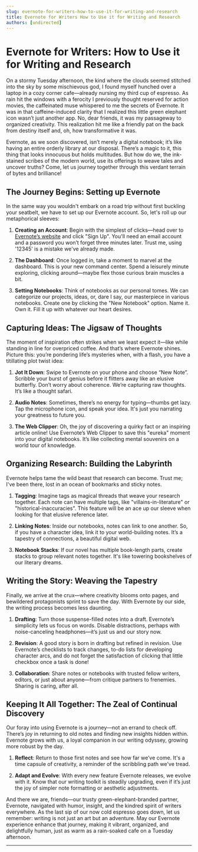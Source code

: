 ```yaml
---
slug: evernote-for-writers-how-to-use-it-for-writing-and-research
title: Evernote for Writers How to Use it for Writing and Research
authors: [undirected]
---
```



# Evernote for Writers: How to Use it for Writing and Research

On a stormy Tuesday afternoon, the kind where the clouds seemed stitched into the sky by some mischievous god, I found myself hunched over a laptop in a cozy corner cafe—already nursing my third cup of espresso. As rain hit the windows with a ferocity I previously thought reserved for action movies, the caffeinated muse whispered to me the secrets of Evernote. It was in that caffeine-induced clarity that I realized this little green elephant icon wasn’t just another app. No, dear friends, it was my passageway to organized creativity. This realization hit me like a friendly pat on the back from destiny itself and, oh, how transformative it was.

Evernote, as we soon discovered, isn’t merely a digital notebook; it’s like having an entire orderly library at our disposal. There’s a magic to it, this thing that looks innocuous but holds multitudes. But how do we, the ink-stained scribes of the modern world, use its offerings to weave tales and uncover truths? Come, let us journey together through this verdant terrain of bytes and brilliance!

## The Journey Begins: Setting up Evernote

In the same way you wouldn't embark on a road trip without first buckling your seatbelt, we have to set up our Evernote account. So, let's roll up our metaphorical sleeves:

1. **Creating an Account**: Begin with the simplest of clicks—head over to [Evernote’s website](https://www.evernote.com) and click "Sign Up". You'll need an email account and a password you won’t forget three minutes later. Trust me, using '12345' is a mistake we've already made.

2. **The Dashboard**: Once logged in, take a moment to marvel at the dashboard. This is your new command center. Spend a leisurely minute exploring, clicking around—maybe flex those curious brain muscles a bit.

3. **Setting Notebooks**: Think of notebooks as our personal tomes. We can categorize our projects, ideas, or, dare I say, our masterpiece in various notebooks. Create one by clicking the "New Notebook" option. Name it. Own it. Fill it up with whatever our heart desires.

## Capturing Ideas: The Jigsaw of Thoughts

The moment of inspiration often strikes when we least expect it—like while standing in line for overpriced coffee. And that’s where Evernote shines. Picture this: you’re pondering life’s mysteries when, with a flash, you have a titillating plot twist idea:

1. **Jot It Down**: Swipe to Evernote on your phone and choose “New Note”. Scribble your burst of genius before it flitters away like an elusive butterfly. Don’t worry about coherence. We’re capturing raw thoughts. It’s like a thought safari.

2. **Audio Notes**: Sometimes, there’s no energy for typing—thumbs get lazy. Tap the microphone icon, and speak your idea. It's just you narrating your greatness to future you.

3. **The Web Clipper**: Oh, the joy of discovering a quirky fact or an inspiring article online! Use Evernote’s Web Clipper to save this "eureka" moment into your digital notebooks. It’s like collecting mental souvenirs on a world tour of knowledge.

## Organizing Research: Building the Labyrinth 

Evernote helps tame the wild beast that research can become. Trust me; I've been there, lost in an ocean of bookmarks and sticky notes.

1. **Tagging**: Imagine tags as magical threads that weave your research together. Each note can have multiple tags, like "villains-in-literature" or "historical-inaccuracies". This feature will be an ace up our sleeve when looking for that elusive reference later.

2. **Linking Notes**: Inside our notebooks, notes can link to one another. So, if you have a character idea, link it to your world-building notes. It’s a tapestry of connections, a beautiful digital web.

3. **Notebook Stacks**: If our novel has multiple book-length parts, create stacks to group relevant notes together. It's like towering bookshelves of our literary dreams.

## Writing the Story: Weaving the Tapestry

Finally, we arrive at the crux—where creativity blooms onto pages, and bewildered protagonists sprint to save the day. With Evernote by our side, the writing process becomes less daunting.

1. **Drafting**: Turn those suspense-filled notes into a draft. Evernote’s simplicity lets us focus on words. Disable distractions, perhaps with noise-canceling headphones—it’s just us and our story now.

2. **Revision**: A good story is born in drafting but refined in revision. Use Evernote’s checklists to track changes, to-do lists for developing character arcs, and do not forget the satisfaction of clicking that little checkbox once a task is done!

3. **Collaboration**: Share notes or notebooks with trusted fellow writers, editors, or just about anyone—from critique partners to frenemies. Sharing is caring, after all.

## Keeping It All Together: The Zeal of Continual Discovery 

Our foray into using Evernote is a journey—not an errand to check off. There’s joy in returning to old notes and finding new insights hidden within. Evernote grows with us, a loyal companion in our writing odyssey, growing more robust by the day.

1. **Reflect**: Return to those first notes and see how far we’ve come. It's a time capsule of creativity, a reminder of the scribbling path we've tread.

2. **Adapt and Evolve**: With every new feature Evernote releases, we evolve with it. Know that our writing toolkit is steadily upgrading, even if it’s just the joy of simpler note formatting or aesthetic adjustments.

And there we are, friends—our trusty green-elephant-branded partner, Evernote, navigated with humor, insight, and the kindred spirit of writers everywhere. As the last sip of our now cold espresso goes down, let us remember: writing is not just an art but an adventure. May our Evernote experience enhance that journey, making it vibrant, organized, and delightfully human, just as warm as a rain-soaked cafe on a Tuesday afternoon.

---